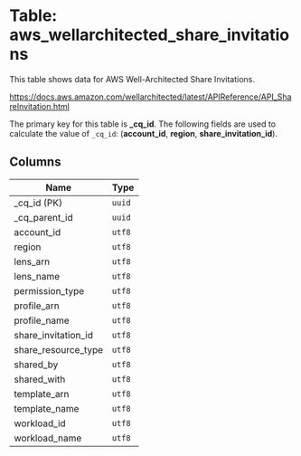 # Table: aws_wellarchitected_share_invitations

This table shows data for AWS Well-Architected Share Invitations.

https://docs.aws.amazon.com/wellarchitected/latest/APIReference/API_ShareInvitation.html

The primary key for this table is **_cq_id**.
The following fields are used to calculate the value of `_cq_id`: (**account_id**, **region**, **share_invitation_id**).

## Columns

| Name          | Type          |
| ------------- | ------------- |
|_cq_id (PK)|`uuid`|
|_cq_parent_id|`uuid`|
|account_id|`utf8`|
|region|`utf8`|
|lens_arn|`utf8`|
|lens_name|`utf8`|
|permission_type|`utf8`|
|profile_arn|`utf8`|
|profile_name|`utf8`|
|share_invitation_id|`utf8`|
|share_resource_type|`utf8`|
|shared_by|`utf8`|
|shared_with|`utf8`|
|template_arn|`utf8`|
|template_name|`utf8`|
|workload_id|`utf8`|
|workload_name|`utf8`|